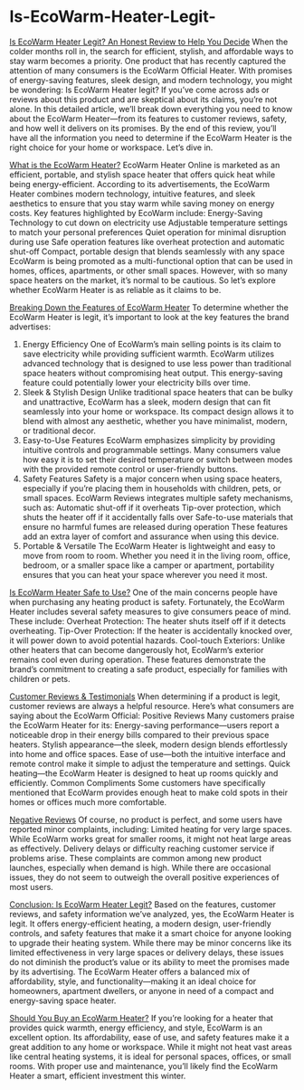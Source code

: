 # Is-EcoWarm-Heater-Legit-

[Is EcoWarm Heater Legit? An Honest Review to Help You Decide](https://youtu.be/SSpuJKWLkqc)
When the colder months roll in, the search for efficient, stylish, and affordable ways to stay warm becomes a priority. One product that has recently captured the attention of many consumers is the EcoWarm Official Heater. With promises of energy-saving features, sleek design, and modern technology, you might be wondering: Is EcoWarm Heater legit?
If you’ve come across ads or reviews about this product and are skeptical about its claims, you’re not alone. In this detailed article, we’ll break down everything you need to know about the EcoWarm Heater—from its features to customer reviews, safety, and how well it delivers on its promises. By the end of this review, you’ll have all the information you need to determine if the EcoWarm Heater is the right choice for your home or workspace.
Let’s dive in.

[What is the EcoWarm Heater?](https://ecowarm-reviews.company.site/)
EcoWarm Heater Online  is marketed as an efficient, portable, and stylish space heater that offers quick heat while being energy-efficient. According to its advertisements, the EcoWarm Heater combines modern technology, intuitive features, and sleek aesthetics to ensure that you stay warm while saving money on energy costs.
Key features highlighted by EcoWarm include:
Energy-Saving Technology to cut down on electricity use
Adjustable temperature settings to match your personal preferences
Quiet operation for minimal disruption during use
Safe operation features like overheat protection and automatic shut-off
Compact, portable design that blends seamlessly with any space
EcoWarm is being promoted as a multi-functional option that can be used in homes, offices, apartments, or other small spaces.
However, with so many space heaters on the market, it’s normal to be cautious. So let’s explore whether EcoWarm Heater is as reliable as it claims to be.

[Breaking Down the Features of EcoWarm Heater](https://ecowarmheater.blogspot.com/2024/12/ecowarm-heater-best-season-for-use.html)
To determine whether the EcoWarm Heater is legit, it’s important to look at the key features the brand advertises:
1. Energy Efficiency
One of EcoWarm’s main selling points is its claim to save electricity while providing sufficient warmth. EcoWarm utilizes advanced technology that is designed to use less power than traditional space heaters without compromising heat output. This energy-saving feature could potentially lower your electricity bills over time.
2. Sleek & Stylish Design
Unlike traditional space heaters that can be bulky and unattractive, EcoWarm has a sleek, modern design that can fit seamlessly into your home or workspace. Its compact design allows it to blend with almost any aesthetic, whether you have minimalist, modern, or traditional decor.
3. Easy-to-Use Features
EcoWarm emphasizes simplicity by providing intuitive controls and programmable settings. Many consumers value how easy it is to set their desired temperature or switch between modes with the provided remote control or user-friendly buttons.
4. Safety Features
Safety is a major concern when using space heaters, especially if you’re placing them in households with children, pets, or small spaces. EcoWarm Reviews  integrates multiple safety mechanisms, such as:
Automatic shut-off if it overheats
Tip-over protection, which shuts the heater off if it accidentally falls over
Safe-to-use materials that ensure no harmful fumes are released during operation
These features add an extra layer of comfort and assurance when using this device.
5. Portable & Versatile
The EcoWarm Heater is lightweight and easy to move from room to room. Whether you need it in the living room, office, bedroom, or a smaller space like a camper or apartment, portability ensures that you can heat your space wherever you need it most.

[Is EcoWarm Heater Safe to Use?](https://www.instagram.com/p/DDebcz4vCeJ/)
One of the main concerns people have when purchasing any heating product is safety. Fortunately, the EcoWarm Heater includes several safety measures to give consumers peace of mind. These include:
Overheat Protection: The heater shuts itself off if it detects overheating.
Tip-Over Protection: If the heater is accidentally knocked over, it will power down to avoid potential hazards.
Cool-touch Exteriors: Unlike other heaters that can become dangerously hot, EcoWarm’s exterior remains cool even during operation.
These features demonstrate the brand’s commitment to creating a safe product, especially for families with children or pets.

[Customer Reviews & Testimonials](https://www.data-medics.com/forum/threads/ecowarm-the-future-of-consumer-reports-energy-efficient-home-heating.14369/)
When determining if a product is legit, customer reviews are always a helpful resource. Here’s what consumers are saying about the EcoWarm Official:
Positive Reviews
Many customers praise the EcoWarm Heater for its:
Energy-saving performance—users report a noticeable drop in their energy bills compared to their previous space heaters.
Stylish appearance—the sleek, modern design blends effortlessly into home and office spaces.
Ease of use—both the intuitive interface and remote control make it simple to adjust the temperature and settings.
Quick heating—the EcoWarm Heater is designed to heat up rooms quickly and efficiently.
Common Compliments
Some customers have specifically mentioned that EcoWarm provides enough heat to make cold spots in their homes or offices much more comfortable.

[Negative Reviews](https://forum.adblockplus.org/viewtopic.php?f=14&t=98963&sid=d472cabbe22667b2b8ae4fa01cc60898)
Of course, no product is perfect, and some users have reported minor complaints, including:
Limited heating for very large spaces. While EcoWarm works great for smaller rooms, it might not heat large areas as effectively.
Delivery delays or difficulty reaching customer service if problems arise.
These complaints are common among new product launches, especially when demand is high. While there are occasional issues, they do not seem to outweigh the overall positive experiences of most users.

[Conclusion: Is EcoWarm Heater Legit?](https://nexusstem.co.uk/community/main-forum/ecowarm-the-future-of-consumer-reports-energy-efficient-home-heating/)
Based on the features, customer reviews, and safety information we’ve analyzed, yes, the EcoWarm Heater is legit.
It offers energy-efficient heating, a modern design, user-friendly controls, and safety features that make it a smart choice for anyone looking to upgrade their heating system. While there may be minor concerns like its limited effectiveness in very large spaces or delivery delays, these issues do not diminish the product’s value or its ability to meet the promises made by its advertising.
The EcoWarm Heater offers a balanced mix of affordability, style, and functionality—making it an ideal choice for homeowners, apartment dwellers, or anyone in need of a compact and energy-saving space heater.

[Should You Buy an EcoWarm Heater?](https://www.mycompiler.io/view/1VELefNclWL)
If you’re looking for a heater that provides quick warmth, energy efficiency, and style, EcoWarm is an excellent option. Its affordability, ease of use, and safety features make it a great addition to any home or workspace.
While it might not heat vast areas like central heating systems, it is ideal for personal spaces, offices, or small rooms. With proper use and maintenance, you’ll likely find the EcoWarm Heater a smart, efficient investment this winter.

